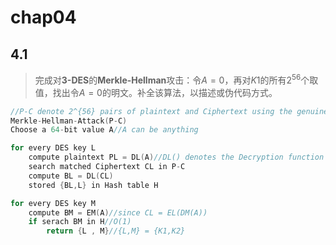 # chap04

## 4.1

> 完成对**3-DES**的**Merkle-Hellman**攻击：令$A=0$，再对$K1$的所有$2^{56}$个取值，找出令$A=0$的明文。补全该算法，以描述或伪代码方式。

```cpp
//P-C denote 2^{56} pairs of plaintext and Ciphertext using the genuine triple DES key
Merkle-Hellman-Attack(P-C)
Choose a 64-bit value A//A can be anything

for every DES key L
    compute plaintext PL = DL(A)//DL() denotes the Decryption function for DES with key L
    search matched Ciphertext CL in P-C
    compute BL = DL(CL)
    stored {BL,L} in Hash table H

for every DES key M
    compute BM = EM(A)//since CL = EL(DM(A))
    if serach BM in H//O(1)
        return {L , M}//{L,M} = {K1,K2}
```
